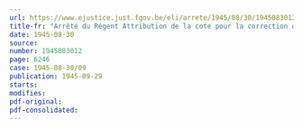```yaml
---
url: https://www.ejustice.just.fgov.be/eli/arrete/1945/08/30/1945083012/justel
title-fr: "Arrêté du Régent Attribution de la cote pour la correction du langage et la pureté de la diction aux examens de l'enseignement normal primaire ainsi qu'aux examens de l'enseignement normal gardien de l'Etat"
date: 1945-08-30
source:
number: 1945083012
page: 6246
case: 1945-08-30/09
publication: 1945-09-29
starts:
modifies:
pdf-original:
pdf-consolidated:
---
```


